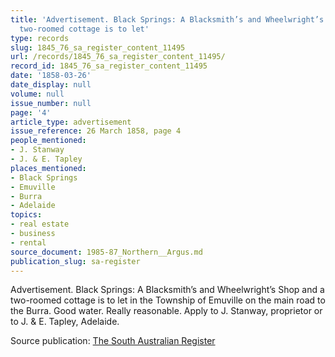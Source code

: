 ```yaml
---
title: 'Advertisement. Black Springs: A Blacksmith’s and Wheelwright’s Shop and a
  two-roomed cottage is to let'
type: records
slug: 1845_76_sa_register_content_11495
url: /records/1845_76_sa_register_content_11495/
record_id: 1845_76_sa_register_content_11495
date: '1858-03-26'
date_display: null
volume: null
issue_number: null
page: '4'
article_type: advertisement
issue_reference: 26 March 1858, page 4
people_mentioned:
- J. Stanway
- J. & E. Tapley
places_mentioned:
- Black Springs
- Emuville
- Burra
- Adelaide
topics:
- real estate
- business
- rental
source_document: 1985-87_Northern__Argus.md
publication_slug: sa-register
---
```


Advertisement.  Black Springs: A Blacksmith’s and Wheelwright’s Shop and a two-roomed cottage is to let in the Township of Emuville on the main road to the Burra.  Good water.  Really reasonable.  Apply to J. Stanway, proprietor or to J. & E. Tapley, Adelaide.

Source publication: [The South Australian Register](/publications/sa-register/)
